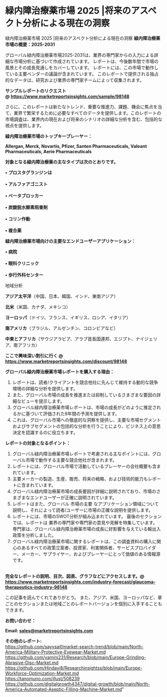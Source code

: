 # 緑内障治療薬市場 2025 |将来のアスペクト分析による現在の洞察
緑内障治療薬市場 2025 |将来のアスペクト分析による現在の洞察
<strong><b>緑内障治療薬市場の概要：2025-2031</b></strong>

グローバル緑内障治療薬市場2025-2031は、業界の専門家からの入力による詳細な市場分析に基づいて作成されています。 レポートは、今後数年間で市場の風景とその成長見通しをカバーしています。 レポートには、この市場で動作している主要ベンダーの議論が含まれています。 このレポートで提供される独占的なデータは、研究および業界の専門家チームによって収集されます。

<strong>サンプルレポートのリクエスト @ <a href=https://www.marketreportsinsights.com/sample/98148>https://www.marketreportsinsights.com/sample/98148</a></strong>

さらに、このレポートは新たなトレンド、重要な推進力、課題、機会に焦点を当て、業界で繁栄するために必要なすべてのデータを提供します。このレポートの市場調査は、業界内の現在および将来のシナリオの詳細な分析を含む、包括的な視点を提供します。

<strong>緑内障治療薬市場のトップキープレーヤー：</strong>

<strong>Allergan, Merck, Novartis, Pfizer, Santen Pharmaceuticals, Valeant Pharmaceuticals, Aerie Pharmaceuticals</strong>

<strong><b>対象となる緑内障治療薬の主なタイプは次のとおりです。</b></strong>

<strong>• プロスタグランジンは<br><br>• アルファアゴニスト<br><br>• ベータブロッカー<br><br>• 炭酸脱水酵素阻害剤<br><br>• コリン作動<br><br>• 複合薬</strong>

<strong><b>緑内障治療薬市場向けの主要なエンドユーザーアプリケーション：</b></strong>

<strong>• 病院<br><br>• 眼科クリニック<br><br>• 歩行外科センター</strong>

 地域分析

<strong><b>アジア太平洋</b></strong>（中国、日本、韓国、インド、東南アジア）

<strong><b>北米</b></strong>（米国、カナダ、メキシコ）

<strong><b>ヨーロッパ</b></strong>（ドイツ、フランス、イギリス、ロシア、イタリア）

<strong><b>南アメリカ</b></strong>（ブラジル、アルゼンチン、コロンビアなど）

<strong><b>中東とアフリカ</b></strong>（サウジアラビア、アラブ首長国連邦、エジプト、ナイジェリア、南アフリカ）

<strong>ここで興味深い割引に行く @ <a href=https://www.marketreportsinsights.com/discount/98148>https://www.marketreportsinsights.com/discount/98148</a></strong>

<strong><b>グローバル緑内障治療薬市場レポートを購入する理由：</b></strong>
<ol>
  <li>レポートは、読者/クライアントを競合他社に先んじて維持する動的な競争環境の詳細な分析を提供します。</li>
  <li>また、グローバル市場の成長を推進または抑制しているさまざまな要因の詳細なビューを提示します。</li>
  <li>グローバル緑内障治療薬市場レポートは、市場の成長がどのように推定されるかに基づいて評価された8年間の予測を提供します。</li>
  <li>これは、グローバル市場への徹底的な洞察を提供し、主要な市場セグメントおよびサブセグメントの包括的な分析を行うことにより、ビジネス上の意思決定を認識するのに役立ちます。</li>
</ol>
<strong><b>レポートの対象となるポイント：</b></strong>
<ol>
  <li>グローバル緑内障治療薬市場レポートで考慮される主なポイントには、グローバル市場で動作する主要な競合他社が含まれます。</li>
  <li>レポートには、グローバル市場で活動しているプレーヤーの会社概要も含まれています。</li>
  <li>主要メーカーの製造、生産、販売、将来の戦略、および技術的能力もレポートに含まれています。</li>
  <li>グローバル緑内障治療薬市場の成長要因が詳細に説明されており、市場のさまざまなエンドユーザーが正確に説明されています。</li>
  <li>レポートはまた、グローバル 市場の主要 なアプリケーション領域について説明し、それによって読者/ユーザーに市場の正確な説明を提供します。</li>
  <li>レポートには、市場のSWOT分析が組み込まれています。 最後のセクションでは、レポートは 業界の専門家や専門家の意見や見解を特集しています。 専門家は、グローバル緑内障治療薬市場の成長に好影響を与えている輸出入政策を分析しました。</li>
  <li>グローバル緑内障治療薬市場に関するレポートは、この調査資料の購入に関心のあるすべての政策立案者、投資家、利害関係者、サービスプロバイダー、メーカー、サプライヤー、およびプレーヤーにとって価値のある情報源です。</li>
</ol><br>
<strong>完全なレポートの説明、目次、図表、グラフなどにアクセスします。@ <a href=https://www.marketreportsinsights.com/industry-forecast/glaucoma-therapeutics-industry-98148>https://www.marketreportsinsights.com/industry-forecast/glaucoma-therapeutics-industry-98148</a></strong>

この記事を読んでくれてありがとう。 また、アジア、米国、ヨーロッパなど、章ごとのセクションまたは地域ごとのレポートバージョンを個別に入手することもできます。

<strong><b>お問い合わせ：</b></strong>

<strong>Email: </strong><a href=mailto:sales@marketreportsinsights.com><strong>sales@marketreportsinsights.com</strong></a>

<strong>その他のレポート:</strong>
<br>
<a href=https://github.com/sayysaif/market-search-trend/blob/main/North-America-Military-Protective-Eyewear-Market.md>https://github.com/sayysaif/market-search-trend/blob/main/North-America-Military-Protective-Eyewear-Market.md</a>
<br>
<a href=https://github.com/yamini231/Research/blob/main/Europe-Grinding-Abrasive-Disc-Market.md>https://github.com/yamini231/Research/blob/main/Europe-Grinding-Abrasive-Disc-Market.md</a>
<br>
<a href=https://github.com/Hindavi8/Researchinsightss/blob/main/Europe-Workforce-Optimization-Market.md>https://github.com/Hindavi8/Researchinsightss/blob/main/Europe-Workforce-Optimization-Market.md</a>
<br>
<a href=https://tanomuno.com/illust/508239>https://tanomuno.com/illust/508239</a>
<br>
<a href=https://github.com/digitalgrowth4347/digital-growth/blob/main/North-America-Automated-Aseptic-Filling-Machine-Market.md>https://github.com/digitalgrowth4347/digital-growth/blob/main/North-America-Automated-Aseptic-Filling-Machine-Market.md</a>"
